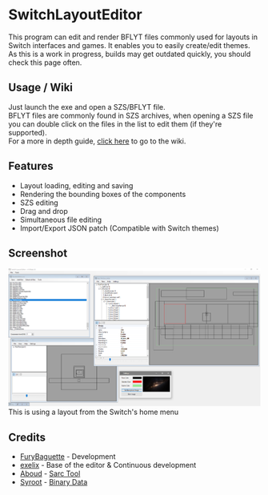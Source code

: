 # SwitchLayoutEditor
This program can edit and render BFLYT files commonly used for layouts in Switch interfaces and games. It enables you to easily create/edit themes. As this is a work in progress, builds may get outdated quickly, you should check this page often.

## Usage / Wiki
Just launch the exe and open a SZS/BFLYT file. \
BFLYT files are commonly found in SZS archives, when opening a SZS file you can double click on the files in the list to edit them (if they're supported). \
For a more in depth guide, [click here](https://github.com/FuryBaguette/SwitchLayoutEditor/wiki) to go to the wiki.

## Features
- Layout loading, editing and saving
- Rendering the bounding boxes of the components
- SZS editing
- Drag and drop
- Simultaneous file editing
- Import/Export JSON patch (Compatible with Switch themes)

## Screenshot
![](https://github.com/FuryBaguette/SwitchLayoutEditor/blob/master/Screenshots/MainMenu.png)
This is using a layout from the Switch's home menu

## Credits
- [FuryBaguette](https://github.com/FuryBaguette) - Development
- [exelix](https://github.com/exelix11) - Base of the editor & Continuous development
- [Aboud](https://github.com/aboood40091) - [Sarc Tool](https://github.com/aboood40091/SARC-Tool)
- [Syroot](https://gitlab.com/Syroot) - [Binary Data](https://gitlab.com/Syroot/BinaryData)
